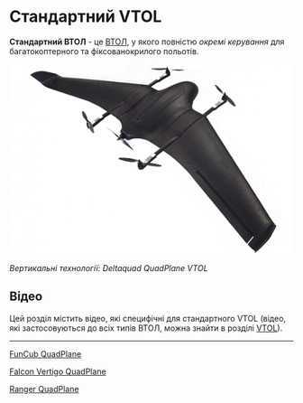 # Стандартний VTOL

**Стандартний ВТОЛ** - це [ВТОЛ](../frames_vtol/index.md), у якого повністю _окремі керування_ для багатокоптерного та фіксованокрилого польотів.

![Vertical Technologies: Deltaquad QuadPlane VTOL](../../assets/airframes/vtol/vertical_technologies_deltaquad/hero_small.png)

*Вертикальні технології: Deltaquad QuadPlane VTOL*



## Відео

Цей розділ містить відео, які специфічні для стандартного VTOL (відео, які застосовуються до всіх типів ВТОЛ, можна знайти в розділі [VTOL](../frames_vtol/index.md)).

---

[FunCub QuadPlane](../frames_vtol/vtol_quadplane_fun_cub_vtol_pixhawk.md)

<lite-youtube videoid="4K8yaa6A0ks" title="Fun Cub PX4 VTOL Maiden"/>

[Falcon Vertigo QuadPlane](../frames_vtol/vtol_quadplane_falcon_vertigo_hybrid_rtf_dropix.md)

<lite-youtube videoid="h7OHTigtU0s" title="PX4 Vtol test"/>

[Ranger QuadPlane](../frames_vtol/vtol_quadplane_volantex_ranger_ex_pixhawk.md)

<lite-youtube videoid="7tGXkW6d3sA" title="PX4 Autopilot - Experimental VTOL with Pixhawk and U-Blox M8N GPS"/>
